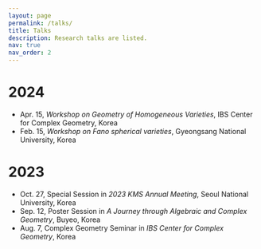 ```yaml
---
layout: page
permalink: /talks/
title: Talks
description: Research talks are listed.
nav: true
nav_order: 2
---
```


# 2024
* Apr. 15, *Workshop on Geometry of Homogeneous Varieties*, IBS Center for Complex Geometry, Korea
* Feb. 15, *Workshop on Fano spherical varieties*, Gyeongsang National University, Korea

# 2023
* Oct. 27, Special Session in *2023 KMS Annual Meeting*, Seoul National University, Korea
* Sep. 12, Poster Session in *A Journey through Algebraic and Complex Geometry*, Buyeo, Korea
* Aug. 7, Complex Geometry Seminar in *IBS Center for Complex Geometry*, Korea

